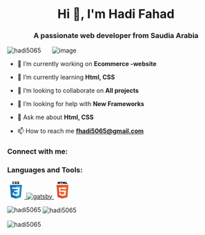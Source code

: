 <h1 align="center">Hi 👋, I'm Hadi Fahad</h1>
<h3 align="center">A passionate web developer from Saudia Arabia</h3>
<img src="https://www.google.com/imgres?q=animated%20coding%20roboat%20gif%20for%20github&imgurl=https%3A%2F%2Fraw.githubusercontent.com%2Fgist%2Fabhirampai%2Fce94b0b8345cd969d3cf997578487cdd%2Fraw%2Fb2dc51d4421db9d4a5a17be817e07dc8ad1e3375%2Fhello.gif&imgrefurl=https%3A%2F%2Fgist.github.com%2Fce94b0b8345cd969d3cf997578487cdd&docid=Pn44mzlo3JziEM&tbnid=5gRqW097640pqM&vet=12ahUKEwif9IiR0pKHAxXsUqQEHfc6ADsQM3oECF4QAA..i&w=896&h=896&hcb=2&ved=2ahUKEwif9IiR0pKHAxXsUqQEHfc6ADsQM3oECF4QAA" alt="image" align="right" width="400" />

<p align="left"> <img src="https://komarev.com/ghpvc/?username=hadi5065&label=Profile%20views&color=0e75b6&style=flat" alt="hadi5065" /> </p>

- 🔭 I’m currently working on **Ecommerce -website**

- 🌱 I’m currently learning **Html, CSS**

- 👯 I’m looking to collaborate on **All projects**

- 🤝 I’m looking for help with **New Frameworks**

- 💬 Ask me about **Html, CSS**

- 📫 How to reach me **fhadi5065@gmail.com**

<h3 align="left">Connect with me:</h3>
<p align="left">
</p>

<h3 align="left">Languages and Tools:</h3>
<p align="left"> <a href="https://www.w3schools.com/css/" target="_blank" rel="noreferrer"> <img src="https://raw.githubusercontent.com/devicons/devicon/master/icons/css3/css3-original-wordmark.svg" alt="css3" width="40" height="40"/> </a> <a href="https://www.gatsbyjs.com/" target="_blank" rel="noreferrer"> <img src="https://www.vectorlogo.zone/logos/gatsbyjs/gatsbyjs-icon.svg" alt="gatsby" width="40" height="40"/> </a> <a href="https://www.w3.org/html/" target="_blank" rel="noreferrer"> <img src="https://raw.githubusercontent.com/devicons/devicon/master/icons/html5/html5-original-wordmark.svg" alt="html5" width="40" height="40"/> </a> </p>

<p><img align="left" src="https://github-readme-stats.vercel.app/api/top-langs?username=hadi5065&show_icons=true&locale=en&layout=compact" alt="hadi5065" /></p>

<p>&nbsp;<img align="center" src="https://github-readme-stats.vercel.app/api?username=hadi5065&show_icons=true&locale=en" alt="hadi5065" /></p>

<p><img align="center" src="https://github-readme-streak-stats.herokuapp.com/?user=hadi5065&" alt="hadi5065" /></p>
